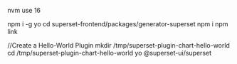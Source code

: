 nvm use 16

npm i -g yo
cd superset-frontend/packages/generator-superset
npm i
npm link

//Create a Hello-World Plugin 
mkdir /tmp/superset-plugin-chart-hello-world
cd /tmp/superset-plugin-chart-hello-world
yo @superset-ui/superset
